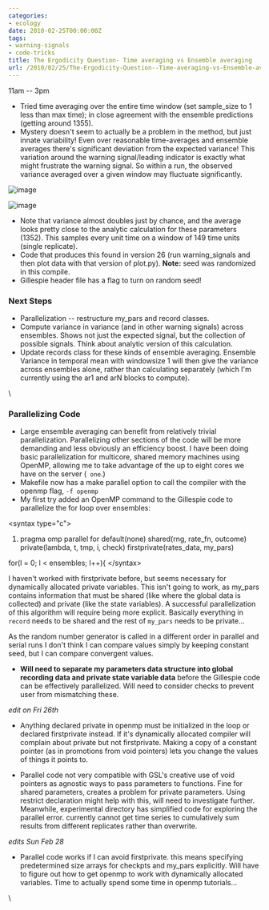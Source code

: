 ```yaml
---
categories:
- ecology
date: 2010-02-25T00:00:00Z
tags:
- warning-signals
- code-tricks
title: The Ergodicity Question- Time averaging vs Ensemble averaging
url: /2010/02/25/The-Ergodicity-Question--Time-averaging-vs-Ensemble-averaging/
---
```


11am -- 3pm

-   Tried time averaging over the entire time window (set sample\_size
    to 1 less than max time); in close agreement with the ensemble
    predictions (getting around 1355).
-   Mystery doesn't seem to actually be a problem in the method, but
    just innate variability! Even over reasonable time-averages and
    ensemble averages there's significant deviation from the expected
    variance! This variation around the warning signal/leading indicator
    is exactly what might frustrate the warning signal. So within a run,
    the observed variance averaged over a given window may fluctuate
    significantly.

![image](http://openwetware.org/images/thumb/c/ca/Falsealarmpng.png/400px-Falsealarmpng.png)

![image](/skins/common/images/magnify-clip.png)

-   Note that variance almost doubles just by chance, and the average
    looks pretty close to the analytic calculation for these parameters
    (1352). This samples every unit time on a window of 149 time units
    (single replicate).
-   Code that produces this found in version 26 (run warning\_signals
    and then plot data with that version of plot.py). **Note:** seed was
    randomized in this compile.
-   Gillespie header file has a flag to turn on random seed!

### Next Steps

-   Parallelization -- restructure my\_pars and record classes.
-   Compute variance in variance (and in other warning signals) across
    ensembles. Shows not just the expected signal, but the collection of
    possible signals. Think about analytic version of this calculation.
-   Update records class for these kinds of ensemble averaging. Ensemble
    Variance in temporal mean with windowsize 1 will then give the
    variance across ensembles alone, rather than calculating separately
    (which I'm currently using the ar1 and arN blocks to compute).

\

### Parallelizing Code

-   Large ensemble averaging can benefit from relatively trivial
    parallelization. Parallelizing other sections of the code will be
    more demanding and less obviously an efficiency boost. I have been
    doing basic parallelization for multicore, shared memory machines
    using OpenMP, allowing me to take advantage of the up to eight cores
    we have on the server (` one`.)
-   Makefile now has a make parallel option to call the compiler with
    the openmp flag, ` -f openmp `
-   My first try added an OpenMP command to the Gillespie code to
    parallelize the for loop over ensembles:

<syntax type="c"\>

1.  pragma omp parallel for default(none) shared(rng, rate\_fn, outcome)
    private(lambda, t, tmp, i, check) firstprivate(rates\_data,
    my\_pars)

for(l = 0; l < ensembles; l++){ </syntax\>

I haven't worked with firstprivate before, but seems necessary for
dynamically allocated private variables. This isn't going to work, as
my\_pars contains information that must be shared (like where the global
data is collected) and private (like the state variables). A successful
parallelization of this algorithm will require being more explicit.
Basically everything in `record` needs to be shared and the rest of
`my_pars` needs to be private...

As the random number generator is called in a different order in
parallel and serial runs I don't think I can compare values simply by
keeping constant seed, but I can compare convergent values.

-   **Will need to separate my parameters data structure into global
    recording data and private state variable data** before the
    Gillespie code can be effectively parallelized. Will need to
    consider checks to prevent user from mismatching these.

*edit on Fri 26th*

-   Anything declared private in openmp must be initialized in the loop
    or declared firstprivate instead. If it's dynamically allocated
    compiler will complain about private but not firstprivate. Making a
    copy of a constant pointer (as in promotions from void pointers)
    lets you change the values of things it points to.

-   Parallel code not very compatible with GSL's creative use of void
    pointers as agnostic ways to pass parameters to functions. Fine for
    shared parameters, creates a problem for private parameters. Using
    restrict declaration might help with this, will need to investigate
    further. Meanwhile, experimental directory has simplified code for
    exploring the parallel error. currently cannot get time series to
    cumulatively sum results from different replicates rather than
    overwrite.

*edits Sun Feb 28*

-   Parallel code works if I can avoid firstprivate. this means
    specifying predetermined size arrays for checkpts and my\_pars
    explicitly. Will have to figure out how to get openmp to work with
    dynamically allocated variables. Time to actually spend some time in
    openmp tutorials...

\

